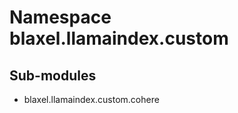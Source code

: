 Namespace blaxel.llamaindex.custom
==================================

Sub-modules
-----------
* blaxel.llamaindex.custom.cohere